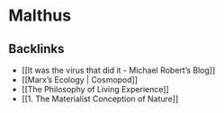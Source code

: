 # Malthus



## Backlinks

-   [[It was the virus that did it - Michael Robert&rsquo;s Blog]]
-   [[Marx&rsquo;s Ecology | Cosmopod]]
-   [[The Philosophy of Living Experience]]
-   [[1. The Materialist Conception of Nature]]

